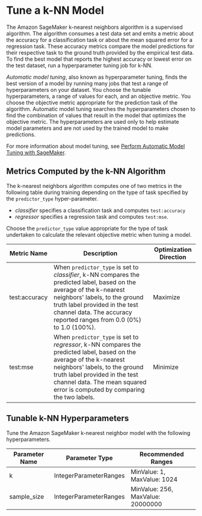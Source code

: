 # Tune a k\-NN Model<a name="kNN-tuning"></a>

The Amazon SageMaker k\-nearest neighbors algorithm is a supervised algorithm\. The algorithm consumes a test data set and emits a metric about the accuracy for a classification task or about the mean squared error for a regression task\. These accuracy metrics compare the model predictions for their respective task to the ground truth provided by the empirical test data\. To find the best model that reports the highest accuracy or lowest error on the test dataset, run a hyperparameter tuning job for k\-NN\. 

*Automatic model tuning*, also known as hyperparameter tuning, finds the best version of a model by running many jobs that test a range of hyperparameters on your dataset\. You choose the tunable hyperparameters, a range of values for each, and an objective metric\. You choose the objective metric appropriate for the prediction task of the algorithm\. Automatic model tuning searches the hyperparameters chosen to find the combination of values that result in the model that optimizes the objective metric\. The hyperparameters are used only to help estimate model parameters and are not used by the trained model to make predictions\.

For more information about model tuning, see [Perform Automatic Model Tuning with SageMaker](automatic-model-tuning.md)\.

## Metrics Computed by the k\-NN Algorithm<a name="km-metrics"></a>

The k\-nearest neighbors algorithm computes one of two metrics in the following table during training depending on the type of task specified by the `predictor_type` hyper\-parameter\. 
+ *classifier* specifies a classification task and computes `test:accuracy` 
+ *regressor* specifies a regression task and computes `test:mse`\.

Choose the `predictor_type` value appropriate for the type of task undertaken to calculate the relevant objective metric when tuning a model\.


| Metric Name | Description | Optimization Direction | 
| --- | --- | --- | 
| test:accuracy |  When `predictor_type` is set to *classifier*, k\-NN compares the predicted label, based on the average of the k\-nearest neighbors' labels, to the ground truth label provided in the test channel data\. The accuracy reported ranges from 0\.0 \(0%\) to 1\.0 \(100%\)\.  |  Maximize  | 
| test:mse |  When `predictor_type` is set to *regressor*, k\-NN compares the predicted label, based on the average of the k\-nearest neighbors' labels, to the ground truth label provided in the test channel data\. The mean squared error is computed by comparing the two labels\.  |  Minimize  | 



## Tunable k\-NN Hyperparameters<a name="km-tunable-hyperparameters"></a>

Tune the Amazon SageMaker k\-nearest neighbor model with the following hyperparameters\.


| Parameter Name | Parameter Type | Recommended Ranges | 
| --- | --- | --- | 
| k |  IntegerParameterRanges  |  MinValue: 1, MaxValue: 1024  | 
| sample\_size |  IntegerParameterRanges  |  MinValue: 256, MaxValue: 20000000  | 